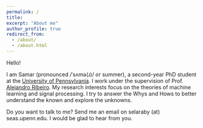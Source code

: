 ```yaml
---
permalink: /
title: 
excerpt: "About me"
author_profile: true
redirect_from: 
  - /about/
  - /about.html
---
```


Hello! 

I am Samar (pronounced /ˈsʌmə(ɹ)/ or summer), a second-year PhD student at the <a href="https://www.upenn.edu/">University of Pennsylvania</a>. I work under the supervision of Prof. <a href="https://alelab.seas.upenn.edu/alejandro-ribeiro/">Alejandro Ribeiro</a>. My research interests focus on the theories of machine learning and signal processing. I try to answer the Whys and Hows to better understand the known and explore the unknowns.

Do you want to talk to me? Send me an email on selaraby (at) seas.upenn.edu. I would be glad to hear from you.
